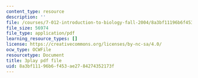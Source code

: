 ```yaml
---
content_type: resource
description: ''
file: /courses/7-012-introduction-to-biology-fall-2004/8a3bf11196b6f453ae2784274352173f_TdJBLu6hPc.pdf
file_size: 56974
file_type: application/pdf
learning_resource_types: []
license: https://creativecommons.org/licenses/by-nc-sa/4.0/
ocw_type: OCWFile
resourcetype: Document
title: 3play pdf file
uid: 8a3bf111-96b6-f453-ae27-84274352173f
---
```

